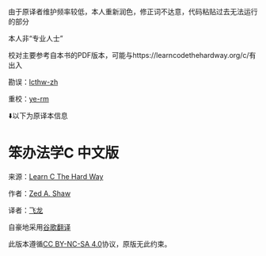 由于原译者维护频率较低，本人重新润色，修正词不达意，代码粘贴过去无法运行的部分

本人非“专业人士”

校对主要参考自本书的PDF版本，可能与https://learncodethehardway.org/c/有出入

勘误：[lcthw-zh](https://github.com/ye-rm/lcthw-zh)

重校：[ye-rm](https://github.com/ye-rm)

⬇️以下为原译本信息

# 笨办法学C 中文版

来源：[Learn C The Hard Way](http://c.learncodethehardway.org/book/)

作者：[Zed A. Shaw](https://twitter.com/lzsthw)

译者：[飞龙](https://github.com/wizardforcel)

自豪地采用[谷歌翻译](https://translate.google.cn/)

此版本遵循[CC BY-NC-SA 4.0](http://creativecommons.org/licenses/by-nc-sa/4.0/)协议，原版无此约束。
